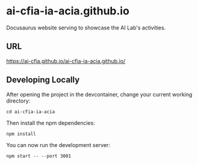 # ai-cfia-ia-acia.github.io
Docusaurus website serving to showcase the AI Lab's activities.

## URL
https://ai-cfia.github.io/ai-cfia-ia-acia.github.io/

## Developing Locally
After opening the project in the devcontainer, change your current working directory:  

`cd ai-cfia-ia-acia`

Then install the npm dependencies:

`npm install`

You can now run the development server: 

`npm start -- --port 3001`